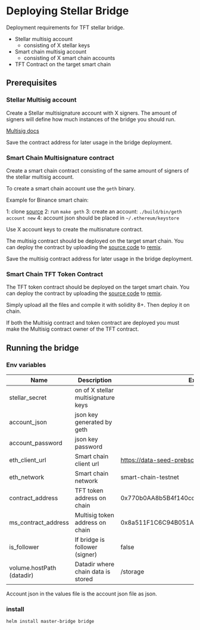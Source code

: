 # Deploying Stellar Bridge

Deployment requirements for TFT stellar bridge.

- Stellar multisig account
    - consisting of X stellar keys
- Smart chain multisig account
    - consisting of X smart chain accounts
- TFT Contract on the target smart chain

## Prerequisites

### Stellar Multisig account

Create a Stellar multisignature account with X signers. The amount of signers will define how much instances of the bridge you should run.

[Multisig docs](https://developers.stellar.org/docs/glossary/multisig/)

Save the contract address for later usage in the bridge deployment.

### Smart Chain Multisignature contract

Create a smart chain contract consisting of the same amount of signers of the stellar multisig account.

To create a smart chain account use the `geth` binary.

Example for Binance smart chain:

1: clone [source](https://github.com/binance-chain/bsc)
2: run `make geth`
3: create an account: `./build/bin/geth account new`
4: account json should be placed in `~/.ethereum/keystore`

Use X account keys to create the multisnature contract.

The multisig contract should be deployed on the target smart chain. You can deploy the contract by uploading the [source code](https://github.com/threefoldfoundation/tft/tree/main/solidity/multisig) to [remix](https://remix.ethereum.org/#optimize=false&runs=200&evmVersion=null&version=soljson-v0.8.3+commit.8d00100c.js).

Save the multisig contract address for later usage in the bridge deployment.

### Smart Chain TFT Token Contract

The TFT token contract should be deployed on the target smart chain. You can deploy the contract by uploading the [source code](https://github.com/threefoldfoundation/tft/tree/main/solidity/contract) to [remix](https://remix.ethereum.org/#optimize=false&runs=200&evmVersion=null&version=soljson-v0.8.3+commit.8d00100c.js).

Simply upload all the files and compile it with solidity 8+. Then deploy it on chain.

If both the Multisig contract and token contract are deployed you must make the Multisig contract owner of the TFT contract.

## Running the bridge

### Env variables

|Name|Description|Example
|---|---|---
|stellar_secret|on of X stellar multisignature keys|
|account_json|json key generated by geth|
|account_password|json key password|
|eth_client_url|Smart chain client url|https://data-seed-prebsc-1-s1.binance.org:8545/
|eth_network|Smart chain network|smart-chain-testnet
|contract_address|TFT token address on chain|0x770b0AA8b5B4f140cdA2F4d77205ceBe5f3D3C7e
|ms_contract_address|Multisig token address on chain|0x8a511F1C6C94B051A6CFCF0FdC83e7FA37CF687F
|is_follower|If bridge is follower (signer)|false
|volume.hostPath (datadir)|Datadir where chain data is stored|/storage

Account json in the values file is the account json file as json.

### install

`helm install master-bridge bridge`